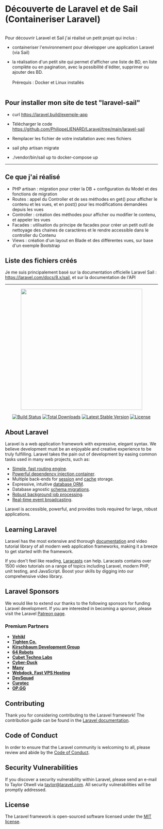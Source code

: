 <h1>Découverte de Laravel et de Sail (Containeriser Laravel)</h1>

<br>
Pour découvrir Laravel et Sail j'ai réalisé un petit projet qui inclus : 

- containeriser l'environnement pour développer une application Laravel (via Sail)

- la réalisation d'un petit site qui permet d'afficher une liste de BD, en liste complète ou en pagination, avec la possibilité d'éditer, supprimer ou ajouter des BD.
<br><br>
Prérequis : Docker et Linux installés<br><br>


<h2>Pour installer mon site de test "laravel-sail"</h2>

- curl https://laravel.build/exemple-app

- Télécharger le code https://github.com/PhilippeLIENARD/Laravel/tree/main/laravel-sail

- Remplacer les fichier de votre installation avec mes fichiers

- sail php artisan migrate

- ./vendor/bin/sail up to docker-compose up

<hr>

<h2>Ce que j'ai réalisé</h2>

- PHP artisan : migration pour créer la DB + configuration du Model et des fonctions de migration<br>
- Routes : appel du Controller et de ses méthodes en get() pour afficher le contenu et les vues, et en post() pour les modifications demandées depuis les vues<br>
- Controller : création des méthodes pour afficher ou modifier le contenu, et appeler les vues<br>
- Facades : utilisation du principe de facades pour créer un petit outil de nettoyage des chaines de caractères et le rendre accessible dans le controller du Contenu
- Views : création d'un layout en Blade et des différentes vues, sur base d'un exemple Bootstrap <br>


<h2>Liste des fichiers créés</h2>


Je me suis principalement basé sur la documentation officielle Laravel Sail : https://laravel.com/docs/8.x/sail, et sur la documentation de l'API
<hr>


<p align="center"><a href="https://laravel.com" target="_blank"><img src="https://raw.githubusercontent.com/laravel/art/master/logo-lockup/5%20SVG/2%20CMYK/1%20Full%20Color/laravel-logolockup-cmyk-red.svg" width="400"></a></p>

<p align="center">
<a href="https://travis-ci.org/laravel/framework"><img src="https://travis-ci.org/laravel/framework.svg" alt="Build Status"></a>
<a href="https://packagist.org/packages/laravel/framework"><img src="https://img.shields.io/packagist/dt/laravel/framework" alt="Total Downloads"></a>
<a href="https://packagist.org/packages/laravel/framework"><img src="https://img.shields.io/packagist/v/laravel/framework" alt="Latest Stable Version"></a>
<a href="https://packagist.org/packages/laravel/framework"><img src="https://img.shields.io/packagist/l/laravel/framework" alt="License"></a>
</p>

## About Laravel

Laravel is a web application framework with expressive, elegant syntax. We believe development must be an enjoyable and creative experience to be truly fulfilling. Laravel takes the pain out of development by easing common tasks used in many web projects, such as:

- [Simple, fast routing engine](https://laravel.com/docs/routing).
- [Powerful dependency injection container](https://laravel.com/docs/container).
- Multiple back-ends for [session](https://laravel.com/docs/session) and [cache](https://laravel.com/docs/cache) storage.
- Expressive, intuitive [database ORM](https://laravel.com/docs/eloquent).
- Database agnostic [schema migrations](https://laravel.com/docs/migrations).
- [Robust background job processing](https://laravel.com/docs/queues).
- [Real-time event broadcasting](https://laravel.com/docs/broadcasting).

Laravel is accessible, powerful, and provides tools required for large, robust applications.

## Learning Laravel

Laravel has the most extensive and thorough [documentation](https://laravel.com/docs) and video tutorial library of all modern web application frameworks, making it a breeze to get started with the framework.

If you don't feel like reading, [Laracasts](https://laracasts.com) can help. Laracasts contains over 1500 video tutorials on a range of topics including Laravel, modern PHP, unit testing, and JavaScript. Boost your skills by digging into our comprehensive video library.

## Laravel Sponsors

We would like to extend our thanks to the following sponsors for funding Laravel development. If you are interested in becoming a sponsor, please visit the Laravel [Patreon page](https://patreon.com/taylorotwell).

### Premium Partners

- **[Vehikl](https://vehikl.com/)**
- **[Tighten Co.](https://tighten.co)**
- **[Kirschbaum Development Group](https://kirschbaumdevelopment.com)**
- **[64 Robots](https://64robots.com)**
- **[Cubet Techno Labs](https://cubettech.com)**
- **[Cyber-Duck](https://cyber-duck.co.uk)**
- **[Many](https://www.many.co.uk)**
- **[Webdock, Fast VPS Hosting](https://www.webdock.io/en)**
- **[DevSquad](https://devsquad.com)**
- **[Curotec](https://www.curotec.com/)**
- **[OP.GG](https://op.gg)**

## Contributing

Thank you for considering contributing to the Laravel framework! The contribution guide can be found in the [Laravel documentation](https://laravel.com/docs/contributions).

## Code of Conduct

In order to ensure that the Laravel community is welcoming to all, please review and abide by the [Code of Conduct](https://laravel.com/docs/contributions#code-of-conduct).

## Security Vulnerabilities

If you discover a security vulnerability within Laravel, please send an e-mail to Taylor Otwell via [taylor@laravel.com](mailto:taylor@laravel.com). All security vulnerabilities will be promptly addressed.

## License

The Laravel framework is open-sourced software licensed under the [MIT license](https://opensource.org/licenses/MIT).

